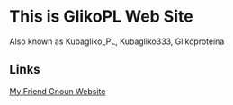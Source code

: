 # This is GlikoPL Web Site

Also known as Kubagliko_PL, Kubagliko333, Glikoproteina

## Links

[My Friend Gnoun Website](https://gnoun.net/)
